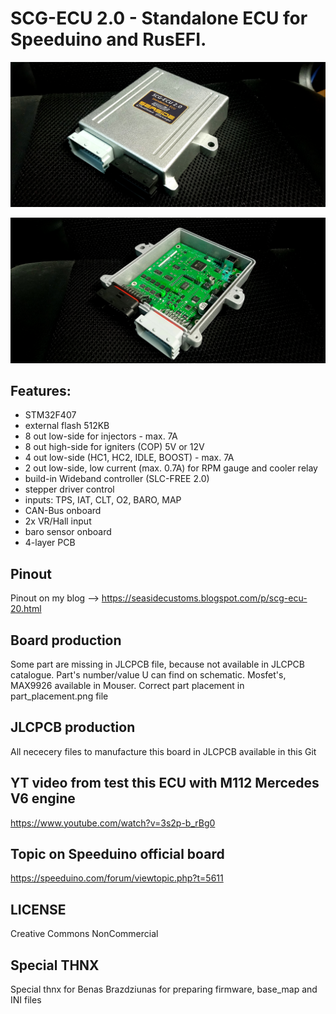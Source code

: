 # SCG-ECU 2.0 - Standalone ECU for Speeduino and RusEFI. 

![Board](1675710963089.jpg?raw=true "Board")

![Board](1675710963438.jpg?raw=true "Board")

## Features:
* STM32F407
* external flash 512KB
* 8 out low-side for injectors - max. 7A
* 8 out high-side for igniters (COP) 5V or 12V
* 4 out low-side (HC1, HC2, IDLE, BOOST) - max. 7A
* 2 out low-side, low current (max. 0.7A) for RPM gauge and cooler relay
* build-in Wideband controller (SLC-FREE 2.0)
* stepper driver control
* inputs: TPS, IAT, CLT, O2, BARO, MAP
* CAN-Bus onboard
* 2x VR/Hall input
* baro sensor onboard
* 4-layer PCB

## Pinout
Pinout on my blog --> https://seasidecustoms.blogspot.com/p/scg-ecu-20.html

## Board production
Some part are missing in JLCPCB file, because not available in JLCPCB catalogue. Part's number/value U can find on schematic. Mosfet's, MAX9926 available in Mouser. Correct part placement in part_placement.png file

## JLCPCB production
All nececery files to manufacture this board in JLCPCB available in this Git

## YT video from test this ECU with M112 Mercedes V6 engine
https://www.youtube.com/watch?v=3s2p-b_rBg0

## Topic on Speeduino official board
https://speeduino.com/forum/viewtopic.php?t=5611

## LICENSE
Creative Commons NonCommercial

## Special THNX
Special thnx for Benas Brazdziunas for preparing firmware, base_map and INI files
